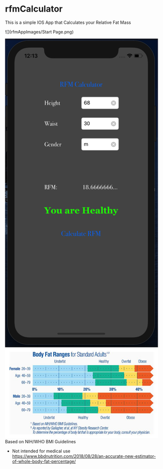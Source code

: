 # rfmCalculator
This is a simple IOS App that Calculates your Relative Fat Mass


![](rfmAppImages/Start Page.png)

![](rfmAppImages/Calculate.png)
![](rfmAppImages/BFR.jpg)
Based on NIH/WHO BMI Guidelines
* Not intended for medical use
https://www.bbdnutrition.com/2018/08/28/an-accurate-new-estimator-of-whole-body-fat-percentage/
